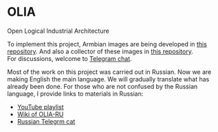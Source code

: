 # OLIA
 Open Logical Industrial Architecture  

To implement this project, Armbian images are being developed in [this repository](https://github.com/ufrs12/OLIA-Linux-Armbian). And also a collector of these images in [this repository](https://github.com/ufrs12/OLIA-Linux-Armbian-builder).  
For discussions, welcome to [Telegram chat](https://t.me/oliaint).


Most of the work on this project was carried out in Russian. Now we are making English the main language. We will gradually translate what has already been done. For those who are not confused by the Russian language, I provide links to materials in Russian:   
* [YouTube playlist](https://www.youtube.com/watch?v=9oLc6N3Ni0E&list=PLTikPLD2idDVSclgf1DdHaqUeDT0DD27r)
* [Wiki of OLIA-RU](https://github.com/ufrs12/OLIA-RU/wiki)
* [Russian Telegrm cat](https://t.me/ruolia)
